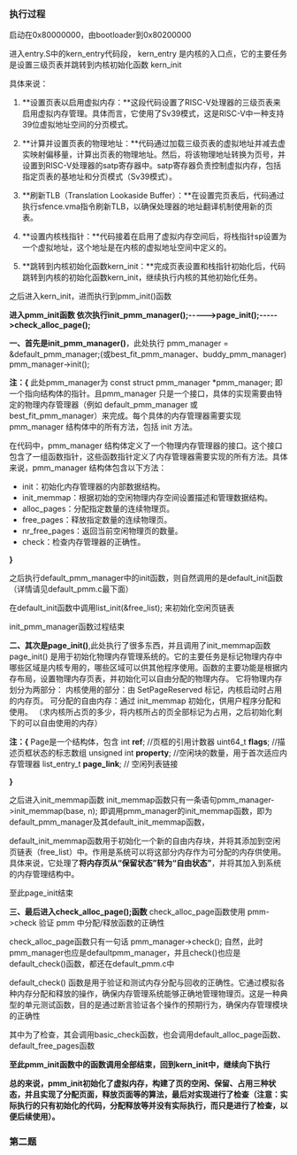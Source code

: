 ### 执行过程

启动在0x80000000，由bootloader到0x80200000

进入entry.S中的kern_entry代码段，
kern_entry 是内核的入口点，它的主要任务是设置三级页表并跳转到内核初始化函数 kern_init

具体来说：
1. **设置页表以启用虚拟内存：**这段代码设置了RISC-V处理器的三级页表来启用虚拟内存管理。具体而言，它使用了Sv39模式，这是RISC-V中一种支持39位虚拟地址空间的分页模式。

2. **计算并设置页表的物理地址：**代码通过加载三级页表的虚拟地址并减去虚实映射偏移量，计算出页表的物理地址。然后，将该物理地址转换为页号，并设置到RISC-V处理器的satp寄存器中。satp寄存器负责控制虚拟内存，包括指定页表的基地址和分页模式（Sv39模式）。

3. **刷新TLB（Translation Lookaside Buffer）：**在设置完页表后，代码通过执行sfence.vma指令刷新TLB，以确保处理器的地址翻译机制使用新的页表。

4. **设置内核栈指针：**代码接着在启用了虚拟内存空间后，将栈指针sp设置为一个虚拟地址，这个地址是在内核的虚拟地址空间中定义的。

5. **跳转到内核初始化函数kern_init：**完成页表设置和栈指针初始化后，代码跳转到内核的初始化函数kern_init，继续执行内核的其他初始化任务。


之后进入kern_init，进而执行到pmm_init()函数

**进入pmm_init函数  依次执行init_pmm_manager();----->page_init();----->check_alloc_page();**

**一、首先是init_pmm_manager()**，此处执行 
pmm_manager = &default_pmm_manager;(或best_fit_pmm_manager、buddy_pmm_manager)
pmm_manager->init();

**注：{**
 此处pmm_manager为  const struct pmm_manager *pmm_manager; 即一个指向结构体的指针。且pmm_manager 只是一个接口，具体的实现需要由特定的物理内存管理器（例如 default_pmm_manager 或 best_fit_pmm_manager）来完成。每个具体的内存管理器需要实现 pmm_manager 结构体中的所有方法，包括 init 方法。

在代码中，pmm_manager 结构体定义了一个物理内存管理器的接口。这个接口包含了一组函数指针，这些函数指针定义了内存管理器需要实现的所有方法。具体来说，pmm_manager 结构体包含以下方法：

+ init：初始化内存管理器的内部数据结构。
+ init_memmap：根据初始的空闲物理内存空间设置描述和管理数据结构。
+ alloc_pages：分配指定数量的连续物理页。
+ free_pages：释放指定数量的连续物理页。
+ nr_free_pages：返回当前空闲物理页的数量。
+ check：检查内存管理器的正确性。

**}**

之后执行default_pmm_manager中的init函数，则自然调用的是default_init函数（详情请见default_pmm.c最下面）

在default_init函数中调用list_init(&free_list); 来初始化空闲页链表

init_pmm_manager函数过程结束


**二、其次是page_init()**,此处执行了很多东西，并且调用了init_memmap函数
page_init() 是用于初始化物理内存管理系统的。它的主要任务是标记物理内存中哪些区域是内核专用的，哪些区域可以供其他程序使用。函数的主要功能是根据内存布局，设置物理内存页表，并初始化可以自由分配的物理内存。
它将物理内存划分为两部分：
内核使用的部分：由 SetPageReserved 标记，内核启动时占用的内存页。
可分配的自由内存：通过 init_memmap 初始化，供用户程序分配和使用。
（求内核所占页的多少，将内核所占的页全部标记为占用，之后初始化剩下的可以自由使用的内存）

**注：{**
Page是一个结构体，包含
int **ref**;                        //页框的引用计数器
uint64_t **flags**;                 //描述页框状态的标志数组
unsigned int **property**;          //空闲块的数量，用于首次适应内存管理器
list_entry_t **page_link**;         // 空闲列表链接

**}**

之后进入init_memmap函数
init_memmap函数只有一条语句pmm_manager->init_memmap(base, n); 即调用pmm_manager的init_memmap函数，即为default_pmm_manager及其default_init_memmap函数，

default_init_memmap函数用于初始化一个新的自由内存块，并将其添加到空闲页链表（free_list）中。作用是系统可以将这部分内存作为可分配的内存供使用。具体来说，它处理了**将内存页从“保留状态”转为“自由状态”**，并将其加入到系统的内存管理结构中。

至此page_init结束

**三、最后进入check_alloc_page();函数**
check_alloc_page函数使用 pmm->check 验证 pmm 中分配/释放函数的正确性

check_alloc_page函数只有一句话
pmm_manager->check();
自然，此时pmm_manager也应是defaultpmm_manager，并且check()也应是default_check()函数，都还在default_pmm.c中

default_check() 函数是用于验证和测试内存分配与回收的正确性。它通过模拟各种内存分配和释放的操作，确保内存管理系统能够正确地管理物理页。这是一种典型的单元测试函数，目的是通过断言验证各个操作的预期行为，确保内存管理模块的正确性

其中为了检查，其会调用basic_check函数，也会调用default_alloc_page函数、default_free_pages函数

**至此pmm_init函数中的函数调用全部结束，回到kern_init中，继续向下执行**

**总的来说，pmm_init初始化了虚拟内存，构建了页的空闲、保留、占用三种状态，并且实现了分配页面，释放页面等的算法，最后对实现进行了检查（注意：实际执行的只有初始化的代码，分配释放等并没有实际执行，而只是进行了检查，以便后续使用）。**


### 第二题

